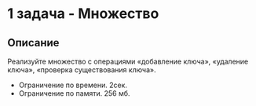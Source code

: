 # 1 задача - Множество
## Описание
Реализуйте множество с операциями «добавление ключа», «удаление ключа», «проверка существования ключа».

- Ограничение по времени. 2сек.
- Ограничение по памяти. 256 мб.